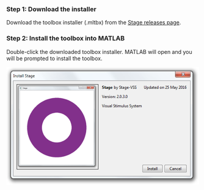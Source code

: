 ### Step 1: Download the installer
Download the toolbox installer (.mltbx) from the [Stage releases page](https://github.com/Stage-VSS/stage2/releases).

### Step 2: Install the toolbox into MATLAB
Double-click the downloaded toolbox installer. MATLAB will open and you will be prompted to install the toolbox.

![installation](images/installation/installation.png)
